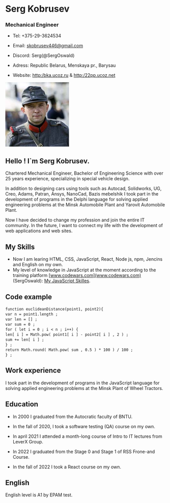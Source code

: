 Serg Kobrusev
============ 
### Mechanical Engineer

+ Tel: +375-29-3624534

+ Email: skobrusev446@gmail.com

+ Discord: Serg(@SergOswald)

+ Adress: Republic Belarus, Menskaya pr., Barysau

+ Website: [http:/bka.ucoz.ru](http:/bka.ucoz.ru) & [http:/22pp.ucoz.net](http:/22pp.ucoz.net)
          
![Serg photo](2021-09-06-01-200.jpg)

Hello ! I`m Serg Kobrusev.
-------------------------
Chartered Mechanical Engineer, Bachelor of Engineering Science with over 25 years experience, specializing in special vehicle design.

In addition to designing cars using tools such as Autocad, Solidworks, UG, Creo, Adams, Patran, Ansys, NanoCad, Bazis mebelshik I took part in the development of programs in the Delphi language for solving applied engineering problems at the Minsk Automobile Plant and Yarovit Automobile Plant.

Now I have decided to change my profession and join the entire IT community. In the future, I want to connect my life with the development of web applications and web sites.

**My Skills**
-------------
* Now I am learing HTML, CSS, JavaScript, React, Node js, npm, Jencins and English on my own.
* My level of knowledge in JavaScript at the moment according to the training platform [www.codewars.com](www.codewars.com) (SergOswald): [My JavaScript Skilles](https://www.codewars.com/users/SergOswald/stats).

**Code example**
----------------
```
function euclideanDistance(point1, point2){
var n = point1.length ;
var len = [] ;
var sum = 0 ;
for ( let i = 0 ; i < n ; i++) {
len[ i ] = Math.pow( point1[ i ] - point2[ i ] , 2 ) ;
sum += len[ i ] ;
} ;
return Math.round( Math.pow( sum , 0.5 ) * 100 ) / 100 ;
} ;
```

**Work experience**
-------------------
I took part in the development of programs in the JavaScript language for solving applied engineering problems at the Minsk Plant of Wheel Tractors.

**Education**
-------------
* In 2000 I graduated from the Autocratic faculty of BNTU.

* In the fall of 2020, I took a software testing (QA) course on my own.

* In april 2021 I attended a month-long course of Intro to IT lectures from LeverX Group. 

* In 2022 I graduated from the Stage 0 and Stage 1 of RSS Fronе-and Сourse.

* In the fall of 2022 I took a React course on my own.

**English**
-------------
English level is A1 by EPAM test.
